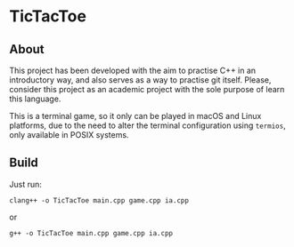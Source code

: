# TicTacToe

## About
This project has been developed with the aim to practise C++ in an introductory way, and also serves as a way to practise git itself. Please, consider this project as an academic project with the sole purpose of learn this language.

This is a terminal game, so it only can be played in macOS and Linux platforms, due to the need to alter the terminal configuration using `termios`, only available in POSIX systems.

## Build
Just run:
```
clang++ -o TicTacToe main.cpp game.cpp ia.cpp
```
or
```
g++ -o TicTacToe main.cpp game.cpp ia.cpp
```
